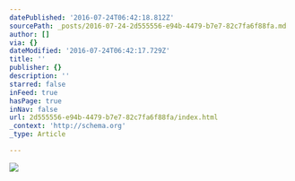 ```yaml
---
datePublished: '2016-07-24T06:42:18.812Z'
sourcePath: _posts/2016-07-24-2d555556-e94b-4479-b7e7-82c7fa6f88fa.md
author: []
via: {}
dateModified: '2016-07-24T06:42:17.729Z'
title: ''
publisher: {}
description: ''
starred: false
inFeed: true
hasPage: true
inNav: false
url: 2d555556-e94b-4479-b7e7-82c7fa6f88fa/index.html
_context: 'http://schema.org'
_type: Article

---
```

![](https://the-grid-user-content.s3-us-west-2.amazonaws.com/cae6963e-7a67-4fa5-8ea5-7f22a849b039.jpg)